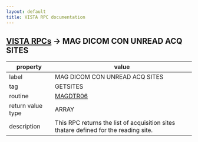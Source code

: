 ```yaml
---
layout: default
title: VISTA RPC documentation
---
```




## [VISTA RPCs](TableOfContent.md) &#8594; MAG DICOM CON UNREAD ACQ SITES 

 property | value 
--- | --- 
 label | MAG DICOM CON UNREAD ACQ SITES
 tag | GETSITES
 routine | [MAGDTR06](http://code.osehra.org/dox/Routine_MAGDTR06_source.html)
 return value type | ARRAY
 description | This RPC returns the list of acquisition sites thatare defined for the reading site.